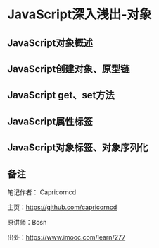 # JavaScript深入浅出-对象


## JavaScript对象概述

## JavaScript创建对象、原型链

## JavaScript get、set方法

## JavaScript属性标签

## JavaScript对象标签、对象序列化

## 备注

笔记作者： Capricorncd

主页：https://github.com/capricorncd

原讲师：Bosn

出处：https://www.imooc.com/learn/277
